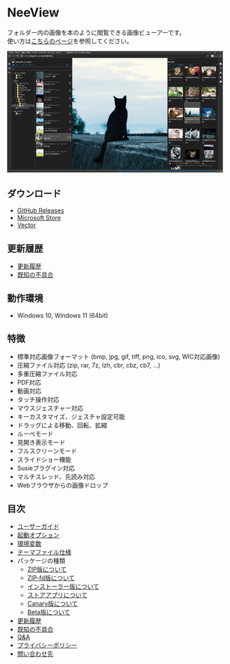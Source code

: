 # NeeView

  フォルダー内の画像を本のように閲覧できる画像ビューアーです。  
  使い方は[こちらのページ](userguide.md)を参照してください。

![NeeView39.jpg](../assets/images/neeview39.jpg)

## ダウンロード

- [GitHub Releases](https://github.com/neelabo/NeeView/releases)
- [Microsoft Store](https://www.microsoft.com/store/apps/9p24z53hc1jr)
- [Vector](https://www.vector.co.jp/soft/winnt/art/se512262.html)

## 更新履歴

  * [更新履歴](changelog.md)
  * [既知の不具合](https://github.com/neelabo/NeeView/issues?q=is%3Aissue%20state%3Aopen%20label%3Abug)

## 動作環境

  * Windows 10, Windows 11 (64bit)

## 特徴

  * 標準対応画像フォーマット (bmp, jpg, gif, tiff, png, ico, svg, WIC対応画像)
  * 圧縮ファイル対応 (zip, rar, 7z, lzh, cbr, cbz, cb7, ...)
  * 多重圧縮ファイル対応
  * PDF対応
  * 動画対応
  * タッチ操作対応
  * マウスジェスチャー対応
  * キーカスタマイズ、ジェスチャ設定可能
  * ドラッグによる移動、回転、拡縮
  * ルーペモード
  * 見開き表示モード
  * フルスクリーンモード
  * スライドショー機能
  * Susieプラグイン対応
  * マルチスレッド、先読み対応
  * Webブラウザからの画像ドロップ

## 目次

 * [ユーザーガイド](userguide.md)
 * [起動オプション](boot-option.md)
 * [環境変数](environment-value.md)
 * [テーマファイル仕様](theme.md)
 * パッケージの種類
     * [ZIP版について](package-zip.md)
     * [ZIP-fd版について](package-zip-fd.md)
     * [インストーラー版について](package-installer.md)
     * [ストアアプリについて](package-storeapp.md)
     * [Canary版について](package-canary.md)
     * [Beta版について](package-beta.md)
 * [更新履歴](changelog.md)
 * [既知の不具合](known-problem.md)
 * [Q&A](question-and-answer.md)
 * [プライバシーポリシー](privacy-policy.md)
 * [問い合わせ先](contact.md)
